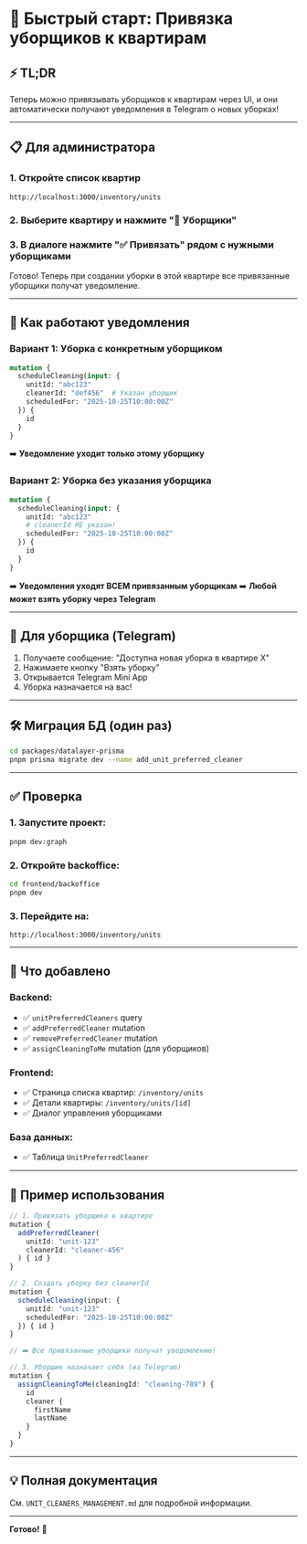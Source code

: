 # 🚀 Быстрый старт: Привязка уборщиков к квартирам

## ⚡ TL;DR

Теперь можно привязывать уборщиков к квартирам через UI, и они автоматически получают уведомления в Telegram о новых уборках!

---

## 📋 Для администратора

### 1. Откройте список квартир

```
http://localhost:3000/inventory/units
```

### 2. Выберите квартиру и нажмите "👥 Уборщики"

### 3. В диалоге нажмите "✅ Привязать" рядом с нужными уборщиками

Готово! Теперь при создании уборки в этой квартире все привязанные уборщики получат уведомление.

---

## 🔔 Как работают уведомления

### Вариант 1: Уборка с конкретным уборщиком

```graphql
mutation {
  scheduleCleaning(input: {
    unitId: "abc123"
    cleanerId: "def456"  # Указан уборщик
    scheduledFor: "2025-10-25T10:00:00Z"
  }) {
    id
  }
}
```

➡️ **Уведомление уходит только этому уборщику**

### Вариант 2: Уборка без указания уборщика

```graphql
mutation {
  scheduleCleaning(input: {
    unitId: "abc123"
    # cleanerId НЕ указан!
    scheduledFor: "2025-10-25T10:00:00Z"
  }) {
    id
  }
}
```

➡️ **Уведомления уходят ВСЕМ привязанным уборщикам**
➡️ **Любой может взять уборку через Telegram**

---

## 📱 Для уборщика (Telegram)

1. Получаете сообщение: "Доступна новая уборка в квартире X"
2. Нажимаете кнопку "Взять уборку"
3. Открывается Telegram Mini App
4. Уборка назначается на вас!

---

## 🛠️ Миграция БД (один раз)

```bash
cd packages/datalayer-prisma
pnpm prisma migrate dev --name add_unit_preferred_cleaner
```

---

## ✅ Проверка

### 1. Запустите проект:

```bash
pnpm dev:graph
```

### 2. Откройте backoffice:

```bash
cd frontend/backoffice
pnpm dev
```

### 3. Перейдите на:

```
http://localhost:3000/inventory/units
```

---

## 📂 Что добавлено

### Backend:
- ✅ `unitPreferredCleaners` query
- ✅ `addPreferredCleaner` mutation
- ✅ `removePreferredCleaner` mutation
- ✅ `assignCleaningToMe` mutation (для уборщиков)

### Frontend:
- ✅ Страница списка квартир: `/inventory/units`
- ✅ Детали квартиры: `/inventory/units/[id]`
- ✅ Диалог управления уборщиками

### База данных:
- ✅ Таблица `UnitPreferredCleaner`

---

## 🎯 Пример использования

```typescript
// 1. Привязать уборщика к квартире
mutation {
  addPreferredCleaner(
    unitId: "unit-123"
    cleanerId: "cleaner-456"
  ) { id }
}

// 2. Создать уборку без cleanerId
mutation {
  scheduleCleaning(input: {
    unitId: "unit-123"
    scheduledFor: "2025-10-25T10:00:00Z"
  }) { id }
}

// ➡️ Все привязанные уборщики получат уведомление!

// 3. Уборщик назначает себя (из Telegram)
mutation {
  assignCleaningToMe(cleaningId: "cleaning-789") {
    id
    cleaner {
      firstName
      lastName
    }
  }
}
```

---

## 💡 Полная документация

См. `UNIT_CLEANERS_MANAGEMENT.md` для подробной информации.

---

**Готово!** 🎉


